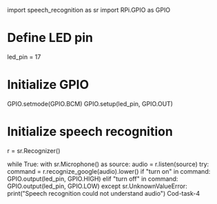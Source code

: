 import speech_recognition as sr
import RPi.GPIO as GPIO

# Define LED pin
led_pin = 17

# Initialize GPIO
GPIO.setmode(GPIO.BCM)
GPIO.setup(led_pin, GPIO.OUT)

# Initialize speech recognition
r = sr.Recognizer()

while True:
    with sr.Microphone() as source:
        audio = r.listen(source)
        try:
            command = r.recognize_google(audio).lower()
            if "turn on" in command:
                GPIO.output(led_pin, GPIO.HIGH)
            elif "turn off" in command:
                GPIO.output(led_pin, GPIO.LOW)
        except sr.UnknownValueError:
            print("Speech recognition could not understand audio") Cod-task-4

